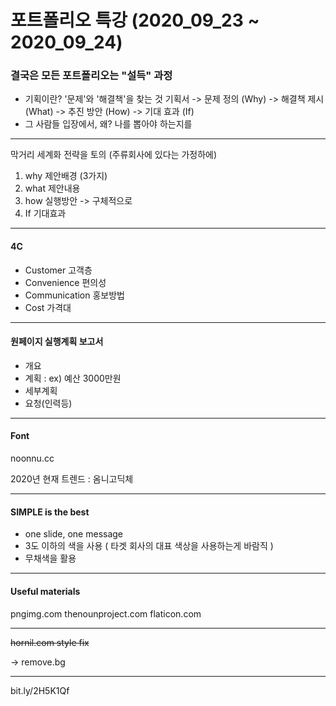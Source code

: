 # 포트폴리오 특강 (2020_09_23 ~ 2020_09_24)

### 결국은 모든 포트폴리오는 "설득" 과정

- 기획이란? '문제'와 '해결책'을 찾는 것
  기획서
  -> 문제 정의 (Why)
  -> 해결책 제시 (What)
  -> 추진 방안 (How)
  -> 기대 효과 (If)
- 그 사람들 입장에서, 왜? 나를 뽑아야 하는지를
---
막거리 세계화 전략을 토의 (주류회사에 있다는 가정하에)
1. why 제안배경 (3가지)
2. what 제안내용
3. how 실행방안
-> 구체적으로
4. If 기대효과
---
#### 4C
- Customer 고객층
- Convenience 편의성
- Communication 홍보방법
- Cost 가격대
-----
#### 원페이지 실행계획 보고서
- 개요
- 계획 : ex) 예산 3000만원
- 세부계획
- 요청(인력등)
-----

#### Font
noonnu.cc

2020년 현재 트렌드 : 옴니고딕체

----
#### SIMPLE is the best

- one slide, one message
- 3도 이하의 색을 사용 ( 타겟 회사의 대표 색상을 사용하는게 바람직 )
- 무채색을 활용

-----
#### Useful materials

pngimg.com
thenounproject.com
flaticon.com

----

<del>hornil.com style fix<del>

-> remove.bg

------
bit.ly/2H5K1Qf
